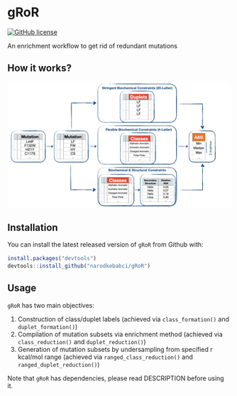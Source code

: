 # gRoR
[![GitHub license](https://img.shields.io/github/license/narodkebabci/gRoR?style=plastic)](https://github.com/narodkebabci/gRoR/blob/main/LICENSE)

An enrichment workflow to get rid of redundant mutations

## How it works?

![](https://github.com/narodkebabci/gRoR/blob/media/w.png)
    
## Installation

You can install the latest released version of `gRoR` from Github with:

```R
install.packages("devtools")
devtools::install_github("narodkebabci/gRoR")
```

## Usage

`gRoR` has two main objectives:

1. Construction of class/duplet labels (achieved via `class_formation()` and `duplet_formation()`)
2. Compilation of mutation subsets via enrichment method (achieved via `class_reduction()` and `duplet_reduction()`)
3. Generation of mutation subsets by undersampling from specified r kcal/mol range (achieved via `ranged_class_reduction()` and `ranged_duplet_reduction()`)


Note that `gRoR` has dependencies, please read DESCRIPTION before using it. 
